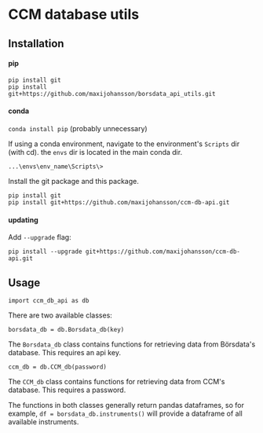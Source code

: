 # CCM database utils
## Installation
#### pip
```pip install git```  
```pip install git+https://github.com/maxijohansson/borsdata_api_utils.git```
#### conda
```conda install pip```	(probably unnecessary)

If using a conda environment, navigate to the environment's `Scripts` dir (with cd). the `envs` dir is located in the main conda dir.

```...\envs\env_name\Scripts\>```

Install the git package and this package.

```pip install git```  
```pip install git+https://github.com/maxijohansson/ccm-db-api.git```

#### updating
Add  `--upgrade` flag:

```pip install --upgrade git+https://github.com/maxijohansson/ccm-db-api.git```

## Usage

```import ccm_db_api as db```

There are two available classes:

```borsdata_db = db.Borsdata_db(key)```

The `Borsdata_db` class contains functions for retrieving data from Börsdata's database. This requires an api key.

```ccm_db = db.CCM_db(password)```

The `CCM_db` class contains functions for retrieving data from CCM's database. This requires a password.  

The functions in both classes generally return pandas dataframes, so for example, ```df = borsdata_db.instruments()``` will provide a dataframe of all available instruments.


